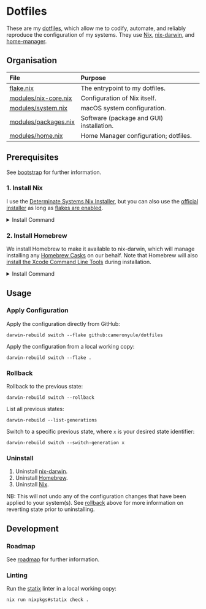 # Dotfiles

These are my [dotfiles](https://dotfiles.github.io), which allow me to codify, automate, and reliably reproduce the configuration of my systems. They use [Nix](https://nixos.org), [nix-darwin](https://github.com/nix-darwin/nix-darwin), and [home-manager](https://github.com/nix-community/home-manager).

## Organisation

| File                                            | Purpose                                     |
| :---------------------------------------------- | :------------------------------------------ |
| [flake.nix](flake.nix)                          | The entrypoint to my dotfiles.              |
| [modules/nix-core.nix](modules/nix-core.nix)    | Configuration of Nix itself.                |
| [modules/system.nix](modules/system.nix)        | macOS system configuration.                 |
| [modules/packages.nix](modules/packages.nix)    | Software (package and GUI) installation.    |
| [modules/home.nix](modules/home.nix)            | Home Manager configuration; dotfiles.       |

## Prerequisites

See [bootstrap](docs/bootstrap.md) for further information.

### 1. Install Nix

I use the [Determinate Systems Nix Installer](https://github.com/DeterminateSystems/nix-installer?tab=readme-ov-file#installation), but you can also use the [official installer](https://nixos.org/download/) as long as [flakes are enabled](https://nixos.wiki/wiki/Flakes#Other_Distros.2C_with_Home-Manager).

<details>
<summary>Install Command</summary>

```shell
curl --proto '=https' --tlsv1.2 -sSf -L https://install.determinate.systems/nix | sh -s -- install
```
</details>

### 2. Install Homebrew
We install Homebrew to make it available to nix-darwin, which will manage installing any [Homebrew Casks](https://github.com/Homebrew/homebrew-cask) on our behalf. Note that Homebrew will also [install the Xcode Command Line Tools](https://github.com/Homebrew/install/commit/493954aba6c4dfc37f2567eb7f67874c7ea51b11) during installation.

<details>
<summary>Install Command</summary>

 ```shell
 /bin/bash -c "$(curl -fsSL https://raw.githubusercontent.com/Homebrew/install/HEAD/install.sh)"
```
</details>

## Usage

### Apply Configuration

Apply the configuration directly from GitHub:

```shell
darwin-rebuild switch --flake github:cameronyule/dotfiles
```

Apply the configuration from a local working copy:

```shell
darwin-rebuild switch --flake .
```

### Rollback

Rollback to the previous state:

```shell
darwin-rebuild switch --rollback
```

List all previous states:

```shell
darwin-rebuild --list-generations
```

Switch to a specific previous state, where `x` is your desired state identifier:

``` shell
darwin-rebuild switch --switch-generation x
```

### Uninstall

1. Uninstall [nix-darwin](https://github.com/nix-darwin/nix-darwin?tab=readme-ov-file#uninstalling).
2. Uninstall [Homebrew](https://docs.brew.sh/FAQ#how-do-i-uninstall-homebrew).
3. Uninstall [Nix](https://github.com/DeterminateSystems/nix-installer?tab=readme-ov-file#uninstalling).

NB: This will not undo any of the configuration changes that have been applied to your system(s). See [rollback](#rollback) above for more information on reverting state prior to uninstalling.

## Development

### Roadmap

See [roadmap](docs/roadmap.md) for further information.

### Linting

Run the [statix](https://github.com/oppiliappan/statix) linter in a local working copy:

```shell
nix run nixpkgs#statix check .
```
